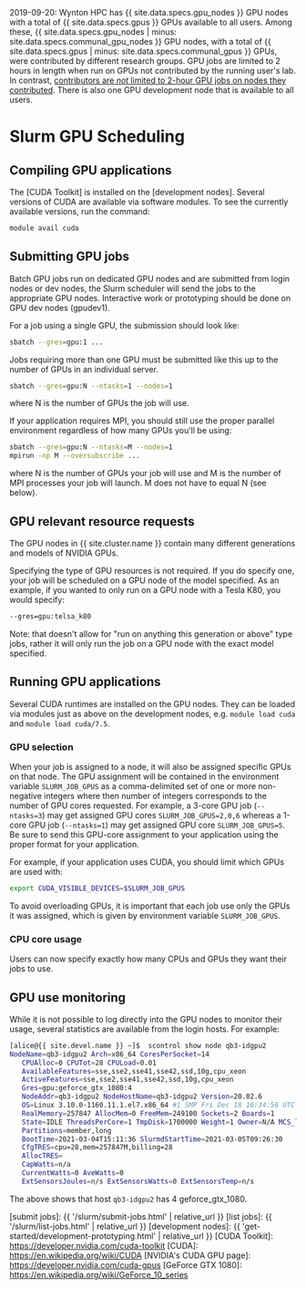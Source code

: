 <div class="alert alert-info" role="alert">
2019-09-20: Wynton HPC has {{ site.data.specs.gpu_nodes }} GPU nodes with a total of {{ site.data.specs.gpus }} GPUs available to all users. Among these, {{ site.data.specs.gpu_nodes | minus: site.data.specs.communal_gpu_nodes }} GPU nodes, with a total of {{ site.data.specs.gpus | minus: site.data.specs.communal_gpus }} GPUs, were contributed by different research groups. GPU jobs are limited to 2 hours in length when run on GPUs not contributed by the running user's lab.  In contrast, <a href="{{ '/scheduler/queues.html' | relative_url }}">contributors are <em>not</em> limited to 2-hour GPU jobs on nodes they contributed</a>.
There is also one GPU development node that is available to all users.
</div>


# Slurm GPU Scheduling

## Compiling GPU applications

The [CUDA Toolkit] is installed on the [development nodes].  Several versions of CUDA are available via software modules.  To see the currently available versions, run the command:
```sh
module avail cuda
```


## Submitting GPU jobs

Batch GPU jobs run on dedicated GPU nodes and are submitted from login nodes or dev nodes, the Slurm scheduler will send the jobs to the appropriate GPU nodes. Interactive work or prototyping should be done on GPU dev nodes (gpudev1). 

For a job using a single GPU, the submission should look like:
```sh
sbatch --gres=gpu:1 ...
```
Jobs requiring more than one GPU must be submitted like this up to the number of GPUs in an individual server.
```sh
sbatch --gres=gpu:N --ntasks=1 --nodes=1
```
where N is the number of GPUs the job will use.

If your application requires MPI, you should still use the proper parallel environment regardless of how many GPUs you'll be using:
```sh
sbatch --gres=gpu:N --ntasks=M --nodes=1
mpirun -np M --oversubscribe ...
```
where N is the number of GPUs your job will use and M is the number of MPI processes your job will launch.  M does not have to equal N (see below).


## GPU relevant resource requests

The GPU nodes in {{ site.cluster.name }} contain many different generations and models of NVIDIA GPUs. 

Specifying the type of GPU resources is not required.  If you do specify one, your job will be scheduled on a GPU node of the model specified.  As an example, if you wanted to only run on a GPU node with a Tesla K80, you would specify:

```sh
--gres=gpu:telsa_k80
```
Note: that doesn't allow for "run on anything this generation or above" type jobs, rather it will only run the job on a GPU node with the exact model specified.

## Running GPU applications

Several CUDA runtimes are installed on the GPU nodes.  They can be loaded via modules just as above on the development nodes, e.g. `module load cuda` and `module load cuda/7.5`.

### GPU selection

When your job is assigned to a node, it will also be assigned specific GPUs on that node.  The GPU assignment will be contained in the environment variable `SLURM_JOB_GPUS` as a comma-delimited set of one or more non-negative integers where then number of integers corresponds to the number of GPU cores requested.  For example, a 3-core GPU job (`--ntasks=3`) may get assigned GPU cores `SLURM_JOB_GPUS=2,0,6` whereas a 1-core GPU job (`--ntasks=1`) may get assigned GPU core `SLURM_JOB_GPUS=5`.  Be sure to send this GPU-core assignment to your application using the proper format for your application.

For example, if your application uses CUDA, you should limit which GPUs are used with:
```sh
export CUDA_VISIBLE_DEVICES=$SLURM_JOB_GPUS
```

<div class="alert alert-warning" role="alert">
To avoid overloading GPUs, it is important that each job use only the GPUs it was assigned, which is given by environment variable <code>SLURM_JOB_GPUS</code>.
</div>


### CPU core usage

Users can now specify exactly how many CPUs and GPUs they want their jobs to use.


## GPU use monitoring

While it is not possible to log directly into the GPU nodes to monitor their usage, several statistics are available from the login hosts.  For example:
```sh
[alice@{{ site.devel.name }} ~]$  scontrol show node qb3-idgpu2
NodeName=qb3-idgpu2 Arch=x86_64 CoresPerSocket=14
   CPUAlloc=0 CPUTot=28 CPULoad=0.01
   AvailableFeatures=sse,sse2,sse41,sse42,ssd,10g,cpu_xeon
   ActiveFeatures=sse,sse2,sse41,sse42,ssd,10g,cpu_xeon
   Gres=gpu:geforce_gtx_1080:4
   NodeAddr=qb3-idgpu2 NodeHostName=qb3-idgpu2 Version=20.02.6
   OS=Linux 3.10.0-1160.11.1.el7.x86_64 #1 SMP Fri Dec 18 16:34:56 UTC 2020
   RealMemory=257847 AllocMem=0 FreeMem=249100 Sockets=2 Boards=1
   State=IDLE ThreadsPerCore=1 TmpDisk=1700000 Weight=1 Owner=N/A MCS_label=N/A
   Partitions=member,long
   BootTime=2021-03-04T15:11:36 SlurmdStartTime=2021-03-05T09:26:30
   CfgTRES=cpu=28,mem=257847M,billing=28
   AllocTRES=
   CapWatts=n/a
   CurrentWatts=0 AveWatts=0
   ExtSensorsJoules=n/s ExtSensorsWatts=0 ExtSensorsTemp=n/s

```
The above shows that host `qb3-idgpu2` has 4 geforce_gtx_1080.


[submit jobs]: {{ '/slurm/submit-jobs.html' | relative_url }}
[list jobs]: {{ '/slurm/list-jobs.html' | relative_url }}
[development nodes]: {{ 'get-started/development-prototyping.html' | relative_url }}
[CUDA Toolkit]: https://developer.nvidia.com/cuda-toolkit
[CUDA]: https://en.wikipedia.org/wiki/CUDA
[NVIDIA's CUDA GPU page]: https://developer.nvidia.com/cuda-gpus
[GeForce GTX 1080]: https://en.wikipedia.org/wiki/GeForce_10_series
